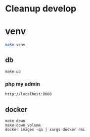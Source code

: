 # Cleanup develop

# venv

```sh
make venv
```

## db

```shell
make up
```

### php my admin

`http://localhost:8080`

## docker

```shell
make down
make down_volume
docker images -qa | xargs docker rmi
```


